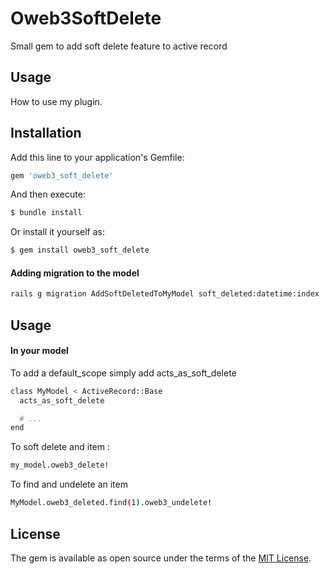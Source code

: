 # Oweb3SoftDelete
Small gem to add soft delete feature to active record

## Usage
How to use my plugin.

## Installation
Add this line to your application's Gemfile:

```ruby
gem 'oweb3_soft_delete'
```

And then execute:
```bash
$ bundle install
```

Or install it yourself as:
```bash
$ gem install oweb3_soft_delete
```

#### Adding migration to the model
```bash
rails g migration AddSoftDeletedToMyModel soft_deleted:datetime:index
```

## Usage
#### In your model

To add a default_scope simply add acts_as_soft_delete
```bash
class MyModel < ActiveRecord::Base
  acts_as_soft_delete

  # ...
end
```

To soft delete and item :
```bash
my_model.oweb3_delete!
```

To find and undelete an item
```bash
MyModel.oweb3_deleted.find(1).oweb3_undelete!
```

## License
The gem is available as open source under the terms of the [MIT License](http://opensource.org/licenses/MIT).
